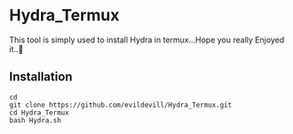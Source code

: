 # Hydra_Termux
This tool is simply used to install Hydra in termux...Hope you really Enjoyed it..🖤

## Installation
```
cd
git clone https://github.com/evildevill/Hydra_Termux.git
cd Hydra_Termux
bash Hydra.sh
```
